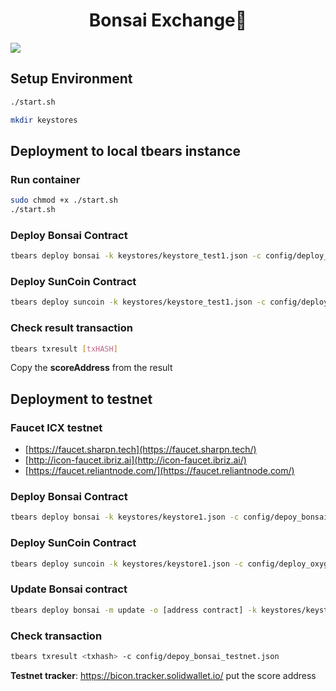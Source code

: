 <h1 align="center">Bonsai Exchange👋</h1>
<p>
  <img src="https://img.shields.io/badge/version-1.0.0-blue.svg?cacheSeconds=2592000" />
</p>

## Setup Environment

```bash
./start.sh
```

```bash
mkdir keystores
```

## Deployment to local tbears instance

### Run container

```bash
sudo chmod +x ./start.sh
./start.sh
```

### Deploy Bonsai Contract

```bash
tbears deploy bonsai -k keystores/keystore_test1.json -c config/deploy_bonsai_local.json
```

### Deploy SunCoin Contract

```bash
tbears deploy suncoin -k keystores/keystore_test1.json -c config/deploy_oxygen_local.json
```

### Check result transaction

```bash
tbears txresult [txHASH]
```

Copy the **scoreAddress** from the result

## Deployment to testnet

### Faucet ICX testnet

- [https://faucet.sharpn.tech](https://faucet.sharpn.tech/)
- [http://icon-faucet.ibriz.ai](http://icon-faucet.ibriz.ai/)
- [https://faucet.reliantnode.com/](https://faucet.reliantnode.com/)

### Deploy Bonsai Contract

```bash
tbears deploy bonsai -k keystores/keystore1.json -c config/depoy_bonsai_testnet.json
```

### Deploy SunCoin Contract

```bash
tbears deploy suncoin -k keystores/keystore1.json -c config/deploy_oxygen_testnet.json
```

### Update Bonsai contract

```bash
tbears deploy bonsai -m update -o [address contract] -k keystores/keystore2.json -c config/depoy_bonsai_testnet.json
```

### Check transaction

```bash
tbears txresult <txhash> -c config/depoy_bonsai_testnet.json
```

**Testnet tracker**: https://bicon.tracker.solidwallet.io/ put the score address
